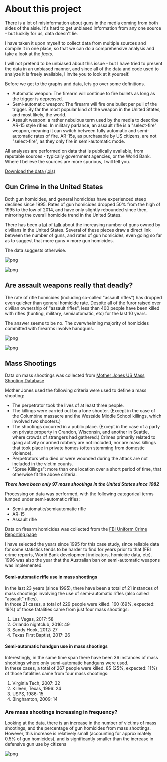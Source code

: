 # About this project

There is a lot of misinformation about guns in the media coming from both sides of the aisle. It's hard to get unbiased information from any one source - but luckily for us, data doesn't lie.

I have taken it upon myself to collect data from multiple sources and compile it in one place, so that we can do a comprehensive analysis and take a look at the *facts*.

I will not pretend to be unbiased about this issue - but I have tried to present the data in an unbiased manner, and since all of the data and code used to analyze it is freely available, I invite you to look at it yourself.

Before we get to the graphs and data, lets go over some definitions.

* Automatic weapon: The firearm will continue to fire bullets as long as the trigger is depressed.
* Semi-automatic weapon: The firearm will fire one bullet per pull of the trigger. By far the most popular kind of the weapon in the United States, and most likely, the world.
* Assault weapon: a rather nebulous term used by the media to describe AR-15 style rifles. In military parlance, an assault rifle is a "select-fire" weapon, meaning it can switch between fully automatic and semi-automatic rates of fire. AR-15s, as purchasable by US citizens, are not "select-fire", as they only fire in semi-automatic mode.

All analyses are performed on data that is publically available, from reputable sources - typically government agencies, or the World Bank. Where I believe the sources are more spurious, I will tell you.

[Download the data (.xls)](https://github.com/gundata/Gat-Facts/raw/master/combined.xls)


## Gun Crime in the United States

Both gun homicides, and general homicides have experienced steep declines since 1995. Rates of gun homicides dropped 50% from the high of 1995 to the low of 2014, and have only slightly rebounded since then, mirroring the overall homicide trend in the United States.

There has been a [lot](https://www.vox.com/policy-and-politics/2018/2/21/17028930/gun-violence-us-statistics-charts) of [talk](https://www.npr.org/2016/01/05/462017461/guns-in-america-by-the-numbers) about the increasing number of guns owned by civilians in the United States. Several of these pieces draw a direct link between the number of guns, and rates of gun homicides, even going so far as to suggest that more guns = more gun homicides.

The data suggests otherwise.

![png](output_3_0.png)

![png](output_4_0.png)


## Are assault weapons really that deadly?

The rate of rifle homicides (including so-called "assault rifles") has dropped even quicker than general homicide rate. Despite all of the furor raised over civilian ownership of "assault rifles", less than 400 people have been killed with rifles (hunting, military, semiautomatic, etc) for the last 10 years.

The answer seems to be no. The overwhelming majority of homicides committed with firearms involve handguns.


![png](output_6_0.png)



![png](output_6_1.png)


## Mass Shootings

Data on mass shootings was collected from [Mother Jones US Mass Shooting Database](https://www.motherjones.com/politics/2012/12/mass-shootings-mother-jones-full-data/)

Mother Jones used the following criteria were used to define a mass shooting:
* The perpetrator took the lives of at least three people. 
* The killings were carried out by a lone shooter. (Except in the case of the Columbine massacre and the Westside Middle School killings, which involved two shooters.)
* The shootings occurred in a public place. (Except in the case of a party on private property in Crandon, Wisconsin, and another in Seattle, where crowds of strangers had gathered.) Crimes primarily related to gang activity or armed robbery are not included, nor are mass killings that took place in private homes (often stemming from domestic violence).
* Perpetrators who died or were wounded during the attack are not included in the victim counts.
* "Spree Killings": more than one location over a short period of time, that otherwise fit the above criteria.

___There have been only 97 mass shootings in the United States since 1982___

Processing on data was performed, with the following categorical terms lumped under semi-automatic rifles:
* Semi-automatic/semiautomatic rifle
* AR-15
* Assault rifle

Data on firearm homicides was collected from the [FBI Uniform Crime Reporting page](https://ucr.fbi.gov/ucr-publications)

I have selected the years since 1995 for this case study, since reliable data for some statistics tends to be harder to find for years prior to that (FBI crime reports, World Bank development indicators, homicide data, etc). 1996 was also the year that the Australian ban on semi-automatic weapons was implemented.


#### Semi-automatic rifle use in mass shootings

In the last 23 years (since 1995), there have been a total of 21 instances of mass shootings involving the use of semi-automatic rifles (also called "assault" rifles).  
In those 21 cases, a total of 229 people were killed. 160 (69%, expected: 19%) of those fatalities came from just four mass shootings:  

1. Las Vegas, 2017: 58
2. Orlando nightclub, 2016: 49
3. Sandy Hook, 2012: 27
4. Texas First Baptist, 2017: 26

#### Semi-automatic handgun use in mass shootings

Interestingly, in the same time span there have been 36 instances of mass shootings where only semi-automatic handguns were used.  
In these cases, a total of 267 people were killed. 85 (25%, expected: 11%) of those fatalities came from four mass shootings:  

1. Virginia Tech, 2007: 32
2. Killeen, Texas, 1996: 24
3. USPS, 1986: 15
4. Binghamton, 2009: 14

### Are mass shootings increasing in frequency?

Looking at the data, there is an increase in the number of victims of mass shootings, and the percentage of gun homicides from mass shootings. However, this increase is relatively small (accounting for approximately 0.5% of gun homicides), and is significantly smaller than the increase in defensive gun use by citizens

![png](output_9_0.png)
